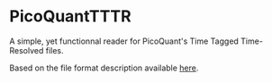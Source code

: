 # PicoQuantTTTR

A simple, yet functionnal reader for PicoQuant's Time Tagged Time-Resolved files.

Based on the file format description available [here](https://github.com/PicoQuant/PicoQuant-Time-Tagged-File-Format-Demos/tree/master).
